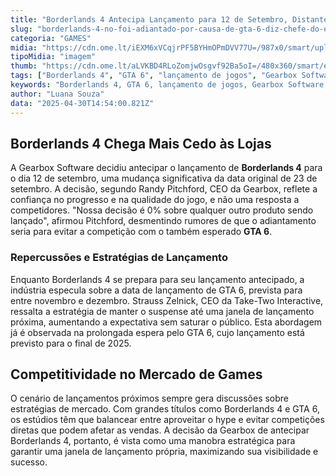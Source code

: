 ```yaml
---
title: "Borderlands 4 Antecipa Lançamento para 12 de Setembro, Distante de GTA 6"
slug: "borderlands-4-no-foi-adiantado-por-causa-de-gta-6-diz-chefe-do-estdio"
categoria: "GAMES"
midia: "https://cdn.ome.lt/iEXM6xVCqjrPF5BYHmOPmDVV77U=/987x0/smart/uploads/conteudo/fotos/OMELETE_CAPA_-_2025-04-30T104934.914.png"
tipoMidia: "imagem"
thumb: "https://cdn.ome.lt/aLVKBD4RLoZomjwOsgvf92Ba5oI=/480x360/smart/extras/conteudos/omelete_THUMB_-_2025-04-30T104917.877.png"
tags: ["Borderlands 4", "GTA 6", "lançamento de jogos", "Gearbox Software", "Take-Two Interactive", "estratégias de lançamento de jogos"]
keywords: "Borderlands 4, GTA 6, lançamento de jogos, Gearbox Software, Take-Two Interactive, estratégias de lançamento de jogos"
author: "Luana Souza"
data: "2025-04-30T14:54:00.821Z"
---
```


## Borderlands 4 Chega Mais Cedo às Lojas

A Gearbox Software decidiu antecipar o lançamento de **Borderlands 4** para o dia 12 de setembro, uma mudança significativa da data original de 23 de setembro. A decisão, segundo Randy Pitchford, CEO da Gearbox, reflete a confiança no progresso e na qualidade do jogo, e não uma resposta a competidores. "Nossa decisão é 0% sobre qualquer outro produto sendo lançado", afirmou Pitchford, desmentindo rumores de que o adiantamento seria para evitar a competição com o também esperado **GTA 6**.

### Repercussões e Estratégias de Lançamento

Enquanto Borderlands 4 se prepara para seu lançamento antecipado, a indústria especula sobre a data de lançamento de GTA 6, prevista para entre novembro e dezembro. Strauss Zelnick, CEO da Take-Two Interactive, ressalta a estratégia de manter o suspense até uma janela de lançamento próxima, aumentando a expectativa sem saturar o público. Esta abordagem já é observada na prolongada espera pelo GTA 6, cujo lançamento está previsto para o final de 2025.

## Competitividade no Mercado de Games

O cenário de lançamentos próximos sempre gera discussões sobre estratégias de mercado. Com grandes títulos como Borderlands 4 e GTA 6, os estúdios têm que balancear entre aproveitar o hype e evitar competições diretas que podem afetar as vendas. A decisão da Gearbox de antecipar Borderlands 4, portanto, é vista como uma manobra estratégica para garantir uma janela de lançamento própria, maximizando sua visibilidade e sucesso.
